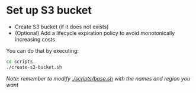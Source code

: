 # Set up S3 bucket

- Create S3 bucket (if it does not exists)
- (Optional) Add a lifecycle expiration policy to avoid monotonically increasing costs

You can do that by executing:
```bash
cd scripts
./create-s3-bucket.sh
```

*Note: remember to modify [./scripts/base.sh](../scripts/base.sh) with the names and region you want*